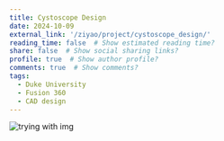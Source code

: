```yaml
---
title: Cystoscope Design
date: 2024-10-09
external_link: '/ziyao/project/cystoscope_design/'
reading_time: false  # Show estimated reading time?
share: false  # Show social sharing links?
profile: true  # Show author profile?
comments: true  # Show comments?
tags:
  - Duke University
  - Fusion 360
  - CAD design
---
```


![trying with img](/static/images/arm_me.png)